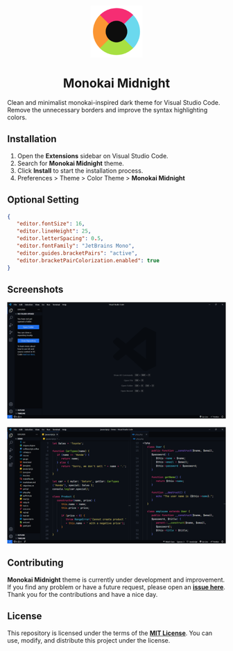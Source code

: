 <p align="center">
    <img src="./assets/logo.png" width="120" height="120">
    <h1 align="center">Monokai Midnight</h1>
</p>

Clean and minimalist monokai-inspired dark theme for Visual Studio Code.
Remove the unnecessary borders and improve the syntax highlighting colors.

## Installation

1. Open the **Extensions** sidebar on Visual Studio Code.
2. Search for **Monokai Midnight** theme.
3. Click **Install** to start the installation process.
4. Preferences > Theme > Color Theme > **Monokai Midnight**

## Optional Setting

```json
{
   "editor.fontSize": 16,
   "editor.lineHeight": 25,
   "editor.letterSpacing": 0.5,
   "editor.fontFamily": "JetBrains Mono",
   "editor.guides.bracketPairs": "active",
   "editor.bracketPairColorization.enabled": true
}
```

## Screenshots

![Monokai Midnight Theme](./assets/screenshot-1.png)<br><br>
![Monokai Midnight Theme](./assets/screenshot-2.png)

## Contributing

**Monokai Midnight** theme is currently under development and improvement.
If you find any problem or have a future request, please open an
[**issue here**](https://github.com/syahrizaldev/monokai-midnight/issues).
Thank you for the contributions and have a nice day.

## License

This repository is licensed under the terms of the [**MIT License**](./license).
You can use, modify, and distribute this project under the license.
